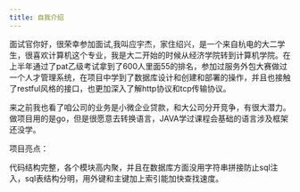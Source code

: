 ```yaml
---
title: 自我介绍
---
```


​	面试官你好，很荣幸参加面试,我叫应宇杰，家住绍兴，是一个来自杭电的大二学生，很喜欢计算机这个专业，我是大二开始的时候从经济学院转到计算机学院。在上半年通过了pat乙级考试拿到了600人里面55的排名，参加过服务外包大赛做过一个人才管理系统，在项目中学到了数据库设计和创建和部署的操作，并且也接触了restful风格的接口，也更加深入了解http协议和tcp传输协议。

​	来之前我也看了咱公司的业务是小微企业贷款，和大公司分开竞争，有很大潜力。做项目用的是go，但是很愿意去转换语言，JAVA学过课程会基础的语言涉及框架还没学。



项目亮点：

代码结构完整，各个模块高内聚，并且在数据库方面没用字符串拼接防止sql注入，sql表结构分明，用外键和主键加上索引能加快查找速度。

